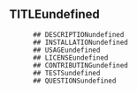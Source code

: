 ## TITLEundefined
          ## DESCRIPTIONundefined
          ## INSTALLATIONundefined
          ## USAGEundefined
          ## LICENSEundefined
          ## CONTRIBUTINGundefined
          ## TESTSundefined
          ## QUESTIONSundefined
          

